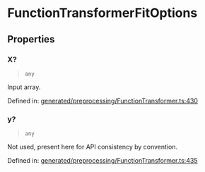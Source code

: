 # FunctionTransformerFitOptions

## Properties

### X?

> `any`

Input array.

Defined in:  [generated/preprocessing/FunctionTransformer.ts:430](https://github.com/transitive-bullshit/scikit-learn-ts/blob/92ab806/packages/sklearn/src/generated/preprocessing/FunctionTransformer.ts#L430)

### y?

> `any`

Not used, present here for API consistency by convention.

Defined in:  [generated/preprocessing/FunctionTransformer.ts:435](https://github.com/transitive-bullshit/scikit-learn-ts/blob/92ab806/packages/sklearn/src/generated/preprocessing/FunctionTransformer.ts#L435)
